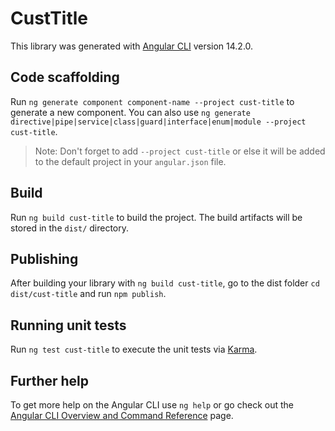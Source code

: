 # CustTitle

This library was generated with [Angular CLI](https://github.com/angular/angular-cli) version 14.2.0.

## Code scaffolding

Run `ng generate component component-name --project cust-title` to generate a new component. You can also use `ng generate directive|pipe|service|class|guard|interface|enum|module --project cust-title`.
> Note: Don't forget to add `--project cust-title` or else it will be added to the default project in your `angular.json` file. 

## Build

Run `ng build cust-title` to build the project. The build artifacts will be stored in the `dist/` directory.

## Publishing

After building your library with `ng build cust-title`, go to the dist folder `cd dist/cust-title` and run `npm publish`.

## Running unit tests

Run `ng test cust-title` to execute the unit tests via [Karma](https://karma-runner.github.io).

## Further help

To get more help on the Angular CLI use `ng help` or go check out the [Angular CLI Overview and Command Reference](https://angular.io/cli) page.
